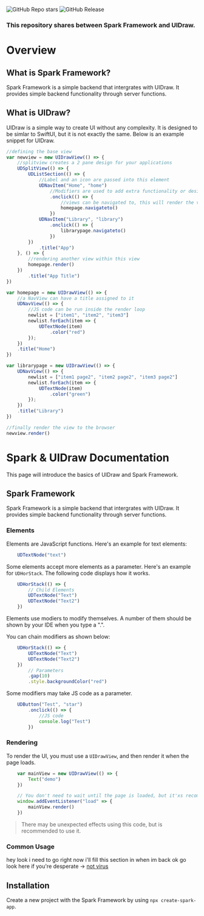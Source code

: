 ![GitHub Repo stars](https://img.shields.io/github/stars/Quntem/spark?style=for-the-badge)
![GitHub Release](https://img.shields.io/github/v/release/Quntem/spark?include_prereleases&display_name=tag&style=for-the-badge)

### This repository shares between Spark Framework and UIDraw.

# Overview
## What is Spark Framework?
Spark Framework is a simple backend that intergrates with UIDraw. It provides simple backend functionality through server functions.

## What is UIDraw?
UIDraw is a simple way to create UI without any complexity. It is designed to be simlar to SwiftUI, but it is not exactly the same. Below is an example snippet for UIDraw.

```javascript
//defining the base view
var newview = new UIDrawView(() => {
    //splitview creates a 2 pane design for your applications
    UDSplitView(() => {
        UDListSection(() => {
            //Label and an icon are passed into this element
            UDNavItem("Home", "home")
                //Modifiers are used to add extra functionality or design to an element
                .onclick(() => {
                    //views can be navigated to, this will render the view in the current navigationcontext
                    homepage.navigateto()
                })
            UDNavItem("Library", "library")
                .onclick(() => {
                    librarypage.navigateto()
                })
        })
            .title("App")
    }, () => {
        //rendering another view within this view
        homepage.render()
    })
        .title("App Title")
})

var homepage = new UIDrawView(() => {
    //a NavView can have a title assigned to it
    UDNavView(() => {
        //JS code can be run inside the render loop
        newlist = ["item1", "item2", "item3"]
        newlist.forEach(item => {
            UDTextNode(item)
                .color("red")
        });
    })
    .title("Home")
})

var librarypage = new UIDrawView(() => {
    UDNavView(() => {
        newlist = ["item1 page2", "item2 page2", "item3 page2"]
        newlist.forEach(item => {
            UDTextNode(item)
                .color("green")
        });
    })
    .title("Library")
})

//finally render the view to the browser
newview.render()
```

# Spark & UIDraw Documentation
This page will introduce the basics of UIDraw and Spark Framework.

## Spark Framework
Spark Framework is a simple backend that intergrates with UIDraw. It provides simple backend functionality through server functions.

### Elements
Elements are JavaScript functions. Here's an example for text elements:
```javascript
    UDTextNode("text")
```

Some elements accept more elements as a parameter. Here's an example for ```UDHorStack```. The following code displays how it works.
```javascript
    UDHorStack(() => {
        // Child Elements
        UDTextNode("Text")
        UDTextNode("Text2")
    })
```

Elements use modiers to modify themselves. A number of them should be shown by your IDE when you type a ".".

You can chain modifiers as shown below:
```javascript
    UDHorStack(() => {
        UDTextNode("Text")
        UDTextNode("Text2")
    })
        // Parameters
        .gap(10)
        .style.backgroundColor("red")
```

Some modifiers may take JS code as a parameter.
```javascript
    UDButton("Test", "star")
        .onclick(() => {
            //JS code
            console.log("Test")
        })
```

### Rendering

To render the UI, you must use a ```UIDrawView```, and then render it when the page loads.

```javascript
    var mainView = new UIDrawView(() => {
        Text("demo")
    })

    // You don't need to wait until the page is loaded, but it'xs recomended.
    window.addEventListener("load" => {
        mainView.render()
    })
```

> There may be unexpected effects using this code, but is recommended to use it.

### Common Usage

hey look i need to go right now i'll fill this section in when im back ok go look here if you're desperate -> [not virus](https://gist.github.com/OscarMayReal/406c9d84f02718b45b1fccb0abab9953#common-usage)

## Installation
Create a new project with the Spark Framework by using ```npx create-spark-app```.

